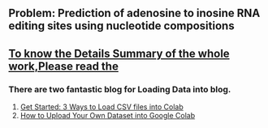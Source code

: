 ## Problem: Prediction of adenosine to inosine RNA editing sites using nucleotide compositions

## [To know the Details Summary of the whole work,Please read the](https://github.com/tanvirehsan/prediction-of-atoi-rna-editing-sites/blob/master/Work_Summary.pdf)  

### There are two fantastic blog for Loading Data into blog.

1. [Get Started: 3 Ways to Load CSV files into Colab](https://towardsdatascience.com/3-ways-to-load-csv-files-into-colab-7c14fcbdcb92)
2. [How to Upload Your Own Dataset into Google Colab](https://medium.com/@yuraist/how-to-upload-your-own-dataset-into-google-colab-e228727c87e9)

